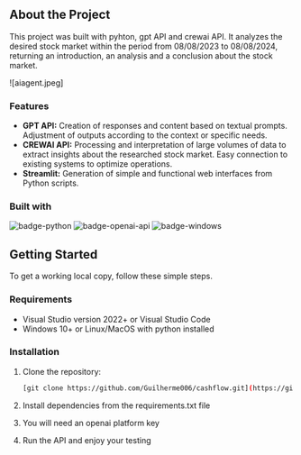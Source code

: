 ## About the Project

This project was built with pyhton, gpt API and crewai API. It analyzes the desired stock market within the period from 08/08/2023 to 08/08/2024, returning an introduction, an analysis and a conclusion about the stock market.

![aiagent.jpeg]

### Features

- **GPT API:** Creation of responses and content based on textual prompts. Adjustment of outputs according to the context or specific needs.
- **CREWAI API:** Processing and interpretation of large volumes of data to extract insights about the researched stock market. Easy connection to existing systems to optimize operations.
- **Streamlit:** Generation of simple and functional web interfaces from Python scripts.

### Built with

![badge-python]
![badge-openai-api]
![badge-windows]

## Getting Started

To get a working local copy, follow these simple steps.

### Requirements

- Visual Studio version 2022+ or Visual Studio Code
- Windows 10+ or ​​Linux/MacOS with python installed

### Installation

1. Clone the repository:

    ```sh
    [git clone https://github.com/Guilherme006/cashflow.git](https://github.com/Guilherme006/AIAgent)
    ```
    
2. Install dependencies from the requirements.txt file
3. You will need an openai platform key
4. Run the API and enjoy your testing 



<!-- Images -->
[hero-image]: /images/aiagent.jpeg

<!-- Badges -->
[badge-openai-api]: https://img.shields.io/badge/OpenAI-412991?logo=openai&logoColor=fff&style=for-the-badge
[badge-windows]: https://img.shields.io/badge/Windows-0078D4?logo=windows&logoColor=fff&style=for-the-badge
[badge-python]: https://img.shields.io/badge/Python-3776AB?logo=python&logoColor=fff&style=for-the-badge
